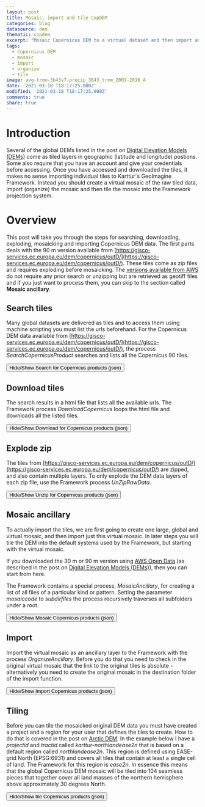 ```yaml
---
layout: post
title: Mosaic, import and tile CopDEM
categories: blog
datasource: dem
thematic: copdem
excerpt: "Mosaic Copernicus DEM to a virtual dataset and then import and tile the virtual dataset"
tags:
  - Copernicus DEM
  - mosaic
  - import
  - organize
  - tile
image: avg-trmm-3b43v7-precip_3B43_trmm_2001-2016_A
date: '2021-03-18 T18:17:25.000Z'
modified: '2021-03-18 T18:17:25.000Z'
comments: true
share: true
---
```

<script src="https://karttur.github.io/common/assets/js/karttur/togglediv.js"></script>

# Introduction

Several of the global DEMs listed in the post on [Digital Elevation Models (DEMs)](../blog-global-dem) come as tiled layers in geographic (latitude and longitude) postions. Some also require that you have an account and give your credentials before accessing. Once you have accessed and downloaded the tiles, it makes no sense importing individual tiles to Karttur´s GeoImagine Framework. Instead you should create a virtual mosaic of the raw tiled data, import (organize) the mosaic and then tile the mosaic into the Framework projection system.

# Overview

This post will take you through the steps for searching, downloading, exploding,  mosaicking and importing Copernicus DEM data. The first parts deals with the 90 m version available from [https://gisco-services.ec.europa.eu/dem/copernicus/outD/](https://gisco-services.ec.europa.eu/dem/copernicus/outD/). These tiles come as zip files and requires exploding before mosaicking. The [versions available from AWS](https://registry.opendata.aws/copernicus-dem/) do not require any prior search or unzipping but are retrieved as geotiff files and if you just want to process them, you can skip to the section called **Mosaic ancillary**.

## Search tiles

Many global datasets are delivered as tiles and to access them using machine scripting you must list the urls beforehand. For the Copernicus DEM data available from [https://gisco-services.ec.europa.eu/dem/copernicus/outD/](https://gisco-services.ec.europa.eu/dem/copernicus/outD/), the process _SearchCopernicusProduct_ searches and lists all the Copernicus 90 tiles.

<button id= "togglesearch" onclick="hiddencode('searchdiv')">Hide/Show Search for Copernicus products (json)</button>
<div id="searchdiv" style="display:none">
{% capture text-capture %}
{% raw %}

```
{
  "userproject": {
    "userid": "karttur",
    "projectid": "karttur",
    "tractid": "karttur",
    "siteid": "*",
    "plotid": "*",
    "system": "system"
  },
  "period": {
    "timestep": "static"
  },
  "process": [
    {
      "processid": "SearchCopernicusProducts",
      "dsversion": "1.3",
      "parameters": {
        "remoteuser": "UserName",
        "product": "CopernicusDem90",
        "version": "",
        "serverurl": "https://gisco-services.ec.europa.eu"
      },
      "srcpath": {
        "volume": "karttur"
      },
      "dstpath": {
        "volume": "karttur"
      }
    }
  ]
}
```
{% endraw %}
{% endcapture %}
{% include widgets/toggle-code.html  toggle-text=text-capture  %}
</div>

## Download tiles

The search results in a <span class='file'>html</span> file that lists all the available urls. The Framework process _DownloadCopernicus_ loops the <span class='file'>html</span> file and downloads all the listed tiles.

<button id= "toggledownloadh" onclick="hiddencode('downloaddiv')">Hide/Show Download for Copernicus products (json)</button>
<div id="downloaddiv" style="display:none">
{% capture text-capture %}
{% raw %}
```
{
  "userproject": {
    "userid": "karttur",
    "projectid": "karttur",
    "tractid": "karttur",
    "siteid": "*",
    "plotid": "*",
    "system": "system"
  },
  "period": {
    "timestep": "static"
  },
  "process": [
    {
      "processid": "DownloadCopernicus",
      "dsversion": "1.3",
      "parameters": {
        "remoteuser": "Gumbricht",
        "product": "CopernicusDem90",
        "version": "",
        "doneserach": true,
        "serverurl": "https://gisco-services.ec.europa.eu"
      },
      "srcpath": {
        "volume": "karttur"
      },
      "dstpath": {
        "volume": "karttur"
      }
    }
  ]
}
```
{% endraw %}
{% endcapture %}
{% include widgets/toggle-code.html  toggle-text=text-capture  %}
</div>

## Explode zip

The tiles from [https://gisco-services.ec.europa.eu/dem/copernicus/outD/](https://gisco-services.ec.europa.eu/dem/copernicus/outD/) are zipped, and also contain multiple layers. To only explode the DEM data layers of each zip file, use the Framework process _UnZipRawData_.

<button id= "toggleunzip" onclick="hiddencode('unzipdiv')">Hide/Show Unzip for Copernicus products (json)</button>
<div id="unzipdiv" style="display:none">
{% capture text-capture %}
{% raw %}

```
{
  "userproject": {
    "userid": "karttur",
    "projectid": "karttur",
    "tractid": "karttur",
    "siteid": "*",
    "plotid": "*",
    "system": "ancillary"
  },
  "period": {
    "timestep": "static"
  },
  "process": [
    {
      "processid": "UnZipRawData",
      "dsversion": "1.3",
      "parameters": {
        "path": "/Volumes/Ancillary/DOWNLOADS/CopernicusDem90/CopernicusDem90-0.csv",
        "rootdir": "RAWAUXILIARY/CopernicusDem90",
        "srcsubdir": "",
        "dstsubdir": "DEM",
        "getlist": "csvfile-getpath1",
        "pattern": "DEM",
        "zipreplace": ".tif",
        "minlon": -180,
        "maxlon": 180,
        "minlat": -90,
        "maxlat": 90
      },
      "srcpath": {
        "volume": "Ancillary"
      },
      "dstpath": {
        "volume": "Ancillary"
      }
    }
  ]
}
```
{% endraw %}
{% endcapture %}
{% include widgets/toggle-code.html  toggle-text=text-capture  %}
</div>

## Mosaic ancillary

To actually import the tiles, we are first going to create one large, global and virtual mosaic, and then import just this virtual mosaic. In later steps you will tile the DEM into the default systems used by the Framework, but starting with the virtual mosaic.

If you downloaded the 30 m or 90 m version using [AWS Open Data](https://registry.opendata.aws/copernicus-dem/) (as described in the post on [Digital Elevation Models (DEMs)](../blog-global-dems)), then you can start from here.

The Framework contains a special process, _MosaicAncillary_, for creating a list of all files of a particular kind or pattern. Setting the parameter _mosaiccode_ to _subdirfiles_ the process recursively traverses all subfolders under a root.

<button id= "togglemosaic" onclick="hiddencode('mosaicdiv')">Hide/Show Mosaic Copernicus products (json)</button>
<div id="mosaicdiv" style="display:none">
{% capture text-capture %}
{% raw %}

```
{
  "userproject": {
    "userid": "karttur",
    "projectid": "karttur",
    "tractid": "karttur",
    "siteid": "*",
    "plotid": "*",
    "system": "ancillary"
  },
  "period": {
    "timestep": "static"
  },
  "process": [
    {
      "processid": "MosaicAncillary",
      "overwrite": false,
      "parameters": {
        "mosaiccode": "subdirfiles",
        "datadir": "RAWAUXILIARY/CopernicusDem90/DEM",
        "datafile": "CopernicusDem90_mosaic"
      },
      "srcpath": {
        "volume": "Ancillary",
        "hdr": "tif"
      },
      "dstpath": {
        "volume": "Ancillary",
        "hdr": "vrt"
      },
      "dstcomp": [
        {
          "copernicusdem90": {
            "source": "ESA",
            "product": "copernicusdem",
            "content": "dem",
            "layerid": "copernicusdem90",
            "prefix": "dem90",
            "suffix": "v01"
          }
        }
      ]
    }
  ]
}
```
{% endraw %}
{% endcapture %}
{% include widgets/toggle-code.html  toggle-text=text-capture  %}
</div>

## Import

Import the virtual mosaic as an ancillary layer to the Framework with the process _OrganizeAncillary_. Before you do that you need to check in the original virtual mosaic that the link to the original tiles is absolute - alternatively you need to create the original mosaic in the destination folder of the import function.

<button id= "toggleimport" onclick="hiddencode('importdiv')">Hide/Show Import Copernicus products (json)</button>
<div id="importdiv" style="display:none">
{% capture text-capture %}
{% raw %}
```
{
  "userproject": {
    "userid": "karttur",
    "projectid": "karttur",
    "tractid": "karttur",
    "siteid": "*",
    "plotid": "*",
    "system": "ancillary"
  },
  "period": {
    "timestep": "static"
  },
  "process": [
    {
      "processid": "OrganizeAncillary",
      "overwrite": false,
      "parameters": {
        "importcode": "vrt",
        "epsg": "4326",
        "orgid": "ESA",
        "dsname": "copem30",
        "dsversion": "1.0",
        "accessdate": "20210320",
        "regionid": "global",
        "regioncat": "global",
        "dataurl": "https://registry.opendata.aws/copernicus-dem/",
        "metaurl": "https://docs.sentinel-hub.com/api/latest/data/dem/",
        "title": "Copernicus DEM global 30 m",
        "label": "Copernicus DEM global 30 m"
      },
      "srcpath": {
        "volume": "Ancillary",
        "hdr": "vrt"
      },
      "dstpath": {
        "volume": "Ancillary",
        "hdr": "vrt"
      },
      "srcraw": [
        {
          "copdem30": {
            "datadir": "/Volumes/Ancillary/ancillary/ESA/region/dem/global/0/",
            "datafile": "dem_copdem_global_0_v01-full",
            "datalayer": "DEM",
            "title": "Copernicus DEM global 30 m",
            "label": "Copernicus DEM global 30 m"
          }
        }
      ],
      "dstcomp": [
        {
          "copdem30": {
            "source": "ESA",
            "product": "copdem",
            "content": "dem",
            "layerid": "copdem",
            "prefix": "dem",
            "suffix": "v01-30m",
            "scalefac": 1,
            "offsetadd": 0,
            "dataunit": "masl",
            "celltype": "Float32",
            "cellnull": -32767,
            "measure": "R",
            "masked": "N"
          }
        }
      ]
    }
  ]
}
```
{% endraw %}
{% endcapture %}
{% include widgets/toggle-code.html  toggle-text=text-capture  %}
</div>

## Tiling

Before you can tile the mosaicked original DEM data you must have created a project and a region for your user that defines the tiles to create. How to do that is covered in the post on [Arctic DEM](../blog-ArcticDem). In the example below I have a _projectid_ and _tractid_ called _karttur-northlandease2n_ that is based on a default region called _northlandease2n_. This region is defined using EASE-grid North (EPSG:6931) and covers all tiles that contain at least a single cell of land. The Framework for this region is _ease2n_. In essence this means that the global Copernicus DEM mosaic will be tiled into 104 seamless pieces that together cover all land masses of the northern hemisphere above approximately 30 degrees North.


<button id= "toggletiling" onclick="hiddencode('tilingdiv')">Hide/Show tile Copernicus products (json)</button>
<div id="tilingdiv" style="display:none">
{% capture text-capture %}
{% raw %}
```
{
  "userproject": {
    "userid": "karttur",
    "projectid": "karttur-northlandease2n",
    "tractid": "karttur-northlandease2n",
    "siteid": "*",
    "plotid": "*",
    "system": "ease2n"
  },
  "period": {
    "timestep": "static"
  },
  "process": [
    {
      "processid": "TileAncillaryRegion",
      "version": "1.3",
      "overwrite": false,
      "parameters": {
        "defregid": "global",
        "tr_xres": 90,
        "tr_yres": 90,
        "resample": "bilinear",
        "asscript": true
      },
      "srcpath": {
        "volume": "Ancillary",
        "hdr": "vrt"
      },
      "dstpath": {
        "volume": "Ancillary",
        "hdr": "tif"
      },
      "srccomp": [
        {
          "copdem90": {
            "source": "ESA",
            "product": "copdem",
            "content": "dem",
            "layerid": "copdem",
            "prefix": "dem",
            "suffix": "v01-90m",
            "cellnull": -32767
          }
        }
      ],
      "dstcopy": [
        {
          "copdem90": {
            "srccomp": "dem_copdem"
          }
        }
      ]
    }
  ]
}
```
{% endraw %}
{% endcapture %}
{% include widgets/toggle-code.html  toggle-text=text-capture  %}
</div>
